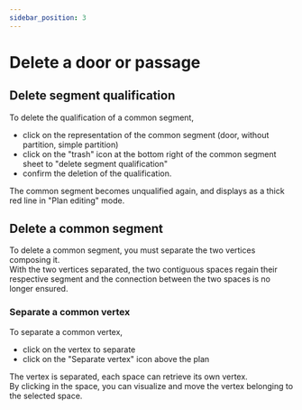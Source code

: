 ```yaml
---
sidebar_position: 3
---
```


# Delete a door or passage

## Delete segment qualification

To delete the qualification of a common segment,

-   click on the representation of the common segment (door, without partition, simple partition)
-   click on the "trash" icon at the bottom right of the common segment sheet to "delete segment qualification"
-   confirm the deletion of the qualification.

The common segment becomes unqualified again, and displays as a thick red line in "Plan editing" mode.




## Delete a common segment

To delete a common segment, you must separate the two vertices composing it.<br />
With the two vertices separated, the two contiguous spaces regain their respective segment and the connection between the two spaces is no longer ensured.

### Separate a common vertex

To separate a common vertex,

-   click on the vertex to separate
-   click on the "Separate vertex" icon above the plan

The vertex is separated, each space can retrieve its own vertex.<br />
By clicking in the space, you can visualize and move the vertex belonging to the selected space.